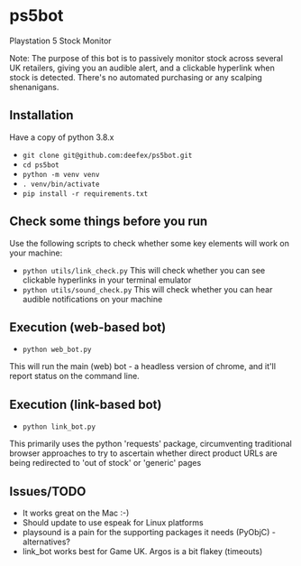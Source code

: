 # ps5bot
Playstation 5 Stock Monitor

Note: The purpose of this bot is to passively monitor stock across several UK retailers, giving you an audible alert,
and a clickable hyperlink when stock is detected. There's no automated purchasing or any scalping shenanigans.

## Installation
Have a copy of python 3.8.x
- `git clone git@github.com:deefex/ps5bot.git`
- `cd ps5bot`
- `python -m venv venv`
- `. venv/bin/activate`
- `pip install -r requirements.txt`

## Check some things before you run
Use the following scripts to check whether some key elements will work on your machine:

- `python utils/link_check.py` This will check whether you can see clickable hyperlinks in your terminal emulator
- `python utils/sound_check.py` This will check whether you can hear audible notifications on your machine

## Execution (web-based bot)
- `python web_bot.py`

This will run the main (web) bot - a headless version of chrome, and it'll report status on the command line.

## Execution (link-based bot)
- `python link_bot.py`

This primarily uses the python 'requests' package, circumventing traditional browser approaches to try to ascertain 
whether direct product URLs are being redirected to 'out of stock' or 'generic' pages

## Issues/TODO
- It works great on the Mac :-)
- Should update to use espeak for Linux platforms
- playsound is a pain for the supporting packages it needs (PyObjC) - alternatives?
- link_bot works best for Game UK. Argos is a bit flakey (timeouts)